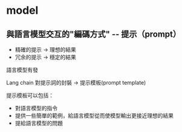 # model

## 與語言模型交互的"編碼方式" -- 提示（prompt）

- 精確的提示 -> 理想的結果
- 冗余的提示 -> 穩定的結果

語言模型有發

Lang chain 對提示詞的封裝 -> 提示模板(prompt template)

提示模板可以包括：

- 對語言模型的指令
- 提供一些簡單的範例，給語言模型從而使模型輸出更接近理想的結果
- 提給語言模型的問題